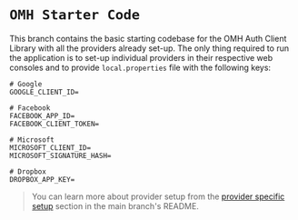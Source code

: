 # `OMH Starter Code`

This branch contains the basic starting codebase for the OMH Auth Client Library with all the
providers already set-up.
The only thing required to run the application is to set-up individual providers in their respective web consoles and to provide `local.properties` file with the following keys:

```
# Google
GOOGLE_CLIENT_ID=

# Facebook
FACEBOOK_APP_ID=
FACEBOOK_CLIENT_TOKEN=

# Microsoft
MICROSOFT_CLIENT_ID=
MICROSOFT_SIGNATURE_HASH=

# Dropbox
DROPBOX_APP_KEY=
```

> You can learn more about provider setup from
> the [provider specific setup]("https://github.com/openmobilehub/android-omh-auth#provider-specific-setup")
> section in the main branch's README.
